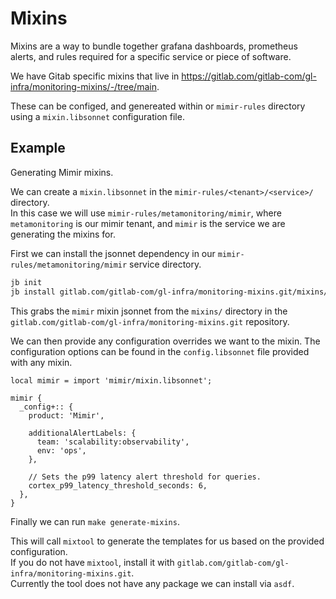 # Mixins

Mixins are a way to bundle together grafana dashboards, prometheus alerts, and rules required for a specific service or piece of software.  

We have Gitab specific mixins that live in https://gitlab.com/gitlab-com/gl-infra/monitoring-mixins/-/tree/main.  

These can be configed, and genereated within or `mimir-rules` directory using a `mixin.libsonnet` configuration file.  

## Example

Generating Mimir mixins.  

We can create a `mixin.libsonnet` in the `mimir-rules/<tenant>/<service>/` directory.  
In this case we will use `mimir-rules/metamonitoring/mimir`, where `metamonitoring` is our mimir tenant, and `mimir` is the service we are generating the mixins for.  

First we can install the jsonnet dependency in our `mimir-rules/metamonitoring/mimir` service directory.  

```bash
jb init
jb install gitlab.com/gitlab-com/gl-infra/monitoring-mixins.git/mixins/mimir@main
```

This grabs the `mimir` mixin jsonnet from the `mixins/` directory in the `gitlab.com/gitlab-com/gl-infra/monitoring-mixins.git` repository.  

We can then provide any configuration overrides we want to the mixin. The configuration options can be found in the `config.libsonnet` file provided with any mixin.  

```jsonnet
local mimir = import 'mimir/mixin.libsonnet';

mimir {
  _config+:: {
    product: 'Mimir',

    additionalAlertLabels: {
      team: 'scalability:observability',
      env: 'ops',
    },

    // Sets the p99 latency alert threshold for queries.
    cortex_p99_latency_threshold_seconds: 6,
  },
}
```

Finally we can run `make generate-mixins`.  

This will call `mixtool` to generate the templates for us based on the provided configuration.  
If you do not have `mixtool`, install it with `gitlab.com/gitlab-com/gl-infra/monitoring-mixins.git`.   
Currently the tool does not have any package we can install via `asdf`.  